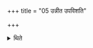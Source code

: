 +++
title = "05 उन्नीत उपविशति"

+++

<details><summary>थिते</summary>

5. After the scooping is over, he sits down.
</details>
